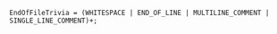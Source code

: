 <!-- This file is generated automatically by infrastructure scripts. Please don't edit by hand. -->

```{ .ebnf .slang-ebnf #EndOfFileTrivia }
EndOfFileTrivia = (WHITESPACE | END_OF_LINE | MULTILINE_COMMENT | SINGLE_LINE_COMMENT)+;
```
